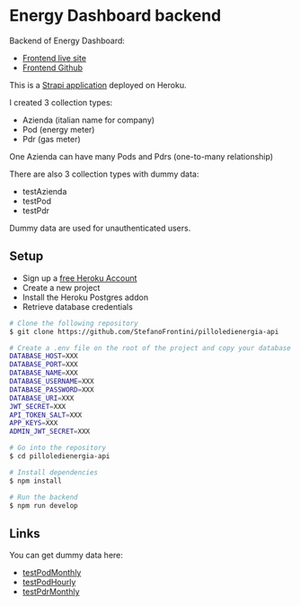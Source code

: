 # Energy Dashboard backend

Backend of Energy Dashboard:

- [Frontend live site](https://energy-report.netlify.app/)
- [Frontend Github](https://github.com/StefanoFrontini/energy-dashboard)

This is a [Strapi application](https://strapi.io/) deployed on Heroku.

I created 3 collection types:

- Azienda (italian name for company)
- Pod (energy meter)
- Pdr (gas meter)

One Azienda can have many Pods and Pdrs (one-to-many relationship)

There are also 3 collection types with dummy data:
- testAzienda
- testPod
- testPdr

Dummy data are used for unauthenticated users.

## Setup

- Sign up a [free Heroku Account](https://signup.heroku.com/)
- Create a new project
- Install the Heroku Postgres addon
- Retrieve database credentials

```bash
# Clone the following repository
$ git clone https://github.com/StefanoFrontini/pilloledienergia-api

# Create a .env file on the root of the project and copy your database credentials
DATABASE_HOST=XXX
DATABASE_PORT=XXX
DATABASE_NAME=XXX
DATABASE_USERNAME=XXX
DATABASE_PASSWORD=XXX
DATABASE_URI=XXX
JWT_SECRET=XXX
API_TOKEN_SALT=XXX
APP_KEYS=XXX
ADMIN_JWT_SECRET=XXX

# Go into the repository
$ cd pilloledienergia-api

# Install dependencies
$ npm install

# Run the backend
$ npm run develop
```

## Links

You can get dummy data here:

- [testPodMonthly](https://gist.github.com/StefanoFrontini/d01b85bf65f4e43eea541d22191302b0)
- [testPodHourly](https://gist.github.com/StefanoFrontini/dae797135cac98c1903eb6855e5d1652)
- [testPdrMonthly](https://gist.github.com/StefanoFrontini/af4ac0ee2c054a68340031d459739d3f)



